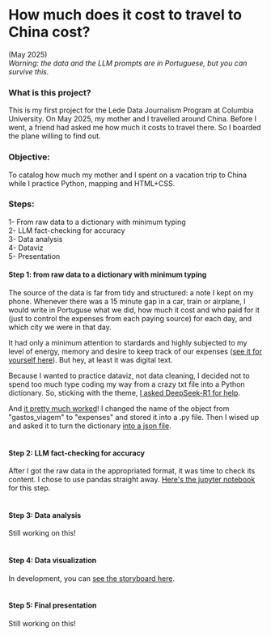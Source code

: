# How much does it cost to travel to China cost?
(May 2025)
<br>
*Warning: the data and the LLM prompts are in Portuguese, but you can survive this.*

### What is this project?
This is my first project for the Lede Data Journalism Program at Columbia University. On May 2025, my mother and I travelled around China. Before I went, a friend had asked me how much it costs to travel there. So I boarded the plane willing to find out.

### Objective:
To catalog how much my mother and I spent on a vacation trip to China while I practice Python, mapping and HTML+CSS.

### Steps:
1- From raw data to a dictionary with minimum typing
<br>
2- LLM fact-checking for accuracy
<br>
3- Data analysis
<br>
4- Dataviz
<br>
5- Presentation

#### Step 1: from raw data to a dictionary with minimum typing
The source of the data is far from tidy and structured: a note I kept on my phone. Whenever there was a 15 minute gap in a car, train or airplane, I would write in Portuguse what we did, how much it cost and who paid for it (just to control the expenses from each paying source) for each day, and which city we were in that day.

It had only a minimum attention to stardards and highly subjected to my level of energy, memory and desire to keep track of our expenses ([see it for yourself here](00_raw/raw_data.txt)). But hey, at least it was digital text.

Because I wanted to practice dataviz, not data cleaning, I decided not to spend too much type coding my way from a crazy txt file into a Python dictionary. So, sticking with the theme, [I asked DeepSeek-R1 for help](01_prompt/prompt.md).

And [it pretty much worked](00_raw/china_raw.py)! I changed the name of the object from "gastos_viagem" to "expenses" and stored it into a .py file. Then I wised up and asked it to turn the dictionary [into a json file](00_raw/china_raw.json).
<br><br>
#### Step 2: LLM fact-checking for accuracy
After I got the raw data in the appropriated format, it was time to check its content. I chose to use pandas straight away. [Here's the jupyter notebook](03_notebooks/00_check.ipynb) for this step.
<br><br>
#### Step 3: Data analysis
Still working on this!
<br><br>
#### Step 4: Data visualization
In development, you can [see the storyboard here](05_dataviz/storyboard.md).
<br><br>
#### Step 5: Final presentation
Still working on this!